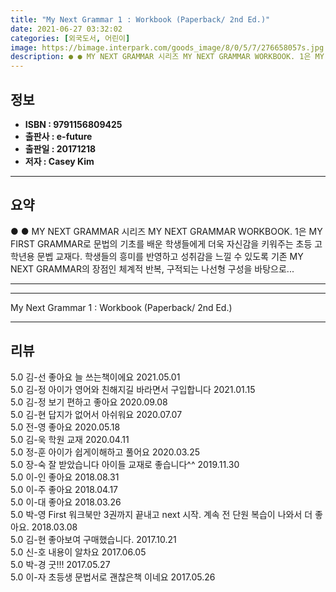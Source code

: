 ```yaml
---
title: "My Next Grammar 1 : Workbook (Paperback/ 2nd Ed.)"
date: 2021-06-27 03:32:02
categories: [외국도서, 어린이]
image: https://bimage.interpark.com/goods_image/8/0/5/7/276658057s.jpg
description: ● ● MY NEXT GRAMMAR 시리즈 MY NEXT GRAMMAR WORKBOOK. 1은 MY FIRST GRAMMAR로 문법의 기초를 배운 학생들에게 더욱 자신감을 키워주는 초등 고학년용 문벱 교재다. 학생들의 흥미를 반영하고 성취감을 느낄 수 있도록 기존 MY NEXT GR
---
```


## **정보**

- **ISBN : 9791156809425**
- **출판사 : e-future**
- **출판일 : 20171218**
- **저자 : Casey Kim**

------



## **요약**

●  ●  MY NEXT GRAMMAR 시리즈 MY NEXT GRAMMAR WORKBOOK. 1은 MY FIRST GRAMMAR로 문법의 기초를 배운 학생들에게 더욱 자신감을 키워주는 초등 고학년용 문벱 교재다. 학생들의 흥미를 반영하고 성취감을 느낄 수 있도록 기존 MY NEXT GRAMMAR의 장점인 체계적 반복, 구적되는 나선형 구성을 바탕으로... 

------



------


My Next Grammar 1 : Workbook (Paperback/ 2nd Ed.) 

------


## **리뷰** 

5.0 김-선 좋아요 늘 쓰는책이에요 2021.05.01 <br/>5.0 김-정 아이가 영어와 친해지길 바라면서 구입합니다 2021.01.15 <br/>5.0 김-정 보기 편하고 좋아요 2020.09.08 <br/>5.0 김-현 답지가 없어서 아쉬워요 2020.07.07 <br/>5.0 전-영 좋아요 2020.05.18 <br/>5.0 김-욱 학원 교재 2020.04.11 <br/>5.0 정-훈 아이가 쉽게이해하고 풀어요 2020.03.25 <br/>5.0 장-숙 잘 받았습니다 아이들 교재로 좋습니다^^ 2019.11.30 <br/>5.0 이-인 좋아요 2018.08.31 <br/>5.0 이-주 좋아요 2018.04.17 <br/>5.0 이-대 좋아요 2018.03.26 <br/>5.0 박-영 First 워크북만 3권까지 끝내고 next 시작. 계속 전 단원 복습이 나와서 더 좋아요. 2018.03.08 <br/>5.0 김-현 좋아보여 구매했습니다. 2017.10.21 <br/>5.0 신-호 내용이 알차요  2017.06.05 <br/>5.0 박-경 굿!!! 2017.05.27 <br/>5.0 이-자 초등생 문법서로 괜찮은책 이네요 2017.05.26 <br/>